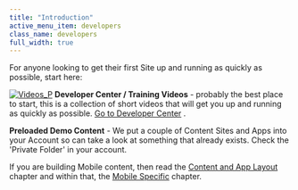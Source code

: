 ```yaml
---
title: "Introduction"
active_menu_item: developers
class_name: developers
full_width: true
---
```



For anyone looking to get their first Site up and running as quickly as possible, start here:

[![Videos\_P](/img/docs/videos_p.png)](http://www.applicationcraft.com/learning-center) **Developer Center / Training Videos** - probably the best place to start, this is a collection of short videos that will get you up and running as quickly as possible. [Go to Developer Center](http://www.applicationcraft.com/mobile-application/developer-center) .

**Preloaded Demo Content** - We put a couple of Content Sites and Apps into your Account so can take a look at something that already exists. Check the 'Private Folder' in your account.

If you are building Mobile content, then read the [Content and App Layout](product-guide/content-and-app-layout/) chapter and within that, the [Mobile Specific](product-guide/mobile-apps-sites/) chapter.

